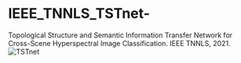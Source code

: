 # IEEE_TNNLS_TSTnet-
Topological Structure and Semantic Information Transfer Network for Cross-Scene Hyperspectral Image Classification. IEEE TNNLS, 2021.
![TSTnet](https://user-images.githubusercontent.com/90132023/132122703-796420c6-cf68-4259-b2e5-d071a74dbece.png)

